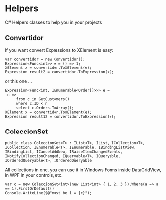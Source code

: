 # Helpers

C# Helpers classes to help you in your projects

## Convertidor

If you want convert Expressions to XElement is easy:

```
var convertidor = new Convertidor();
Expression<Func<int>> e = () => 1;
XElement x = convertidor.ToXElement(e);
Expression result2 = convertidor.ToExpression(x);
```

or this one ...

```
Expression<Func<int, IEnumerable<Order[]>>> e =
 n =>
	 from c in GetCustomers()
	 where c.ID < n
	 select c.Orders.ToArray();
XElement x = convertidor.ToXElement(e);
Expression result12 = convertidor.ToExpression(x);
```

## ColeccionSet<T>

```
public class ColeccionSet<T> : IList<T>, IList, ICollection<T>, ICollection, IEnumerable<T>, IEnumerable, IBindingListView, IBindingList, ICancelAddNew, IRaiseItemChangedEvents, INotifyCollectionChanged, IQueryable<T>, IQueryable, IOrderedQueryable<T>, IOrderedQueryable
```

All collections in one, you can use it in Windows Forms inside DataGridView, in WPF in your controls, etc.

```
var c = new ColeccionSet<int>(new List<int> { 1, 2, 3 }).Where(a => a == 1).FirstOrDefault();
Console.WriteLine($@"must be 1 = {c}");
```
